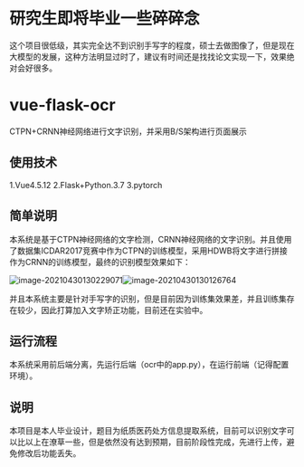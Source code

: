 # 研究生即将毕业一些碎碎念
这个项目很低级，其实完全达不到识别手写字的程度，硕士去做图像了，但是现在大模型的发展，这种方法明显过时了，建议有时间还是找找论文实现一下，效果绝对会好很多。

# vue-flask-ocr
CTPN+CRNN神经网络进行文字识别，并采用B/S架构进行页面展示

## 使用技术

1.Vue4.5.12
2.Flask+Python.3.7
3.pytorch

## 简单说明

​       本系统是基于CTPN神经网络的文字检测，CRNN神经网络的文字识别。并且使用了数据集ICDAR2017竞赛中作为CTPN的训练模型，采用HDWB将文字进行拼接作为CRNN的训练模型，最终的识别模型效果如下：

![image-20210430130229071](https://gitee.com/run_seven/img/raw/master/img/20210430130230.png)![image-20210430130126764](https://gitee.com/run_seven/img/raw/master/img/20210430130130.png)

​       并且本系统主要是针对手写字的识别，但是目前因为训练集效果差，并且训练集存在较少，因此打算加入文字矫正功能，目前还在实验中。

## 运行流程

本系统采用前后端分离，先运行后端（ocr中的app.py），在运行前端（记得配置环境）。

## 说明

本项目是本人毕业设计，题目为纸质医药处方信息提取系统，目前可以识别文字可以比以上在潦草一些，但是依然没有达到预期，目前阶段性完成，先进行上传，避免修改后功能丢失。
